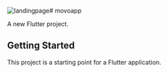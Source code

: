 ![landingpage](https://github.com/user-attachments/assets/da0af31a-fd21-4b40-8da4-693de62ef1b4)# movoapp

A new Flutter project.

## Getting Started

This project is a starting point for a Flutter application.

